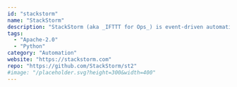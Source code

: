 ```yaml
---
id: "stackstorm"
name: "StackStorm"
description: "StackStorm (aka _IFTTT for Ops_) is event-driven automation for auto-remediation, security responses, troubleshooting, deployments, and more. Includes rules engine, workflow, 160 integration packs with 6000+ actions and ChatOps."
tags:
  - "Apache-2.0"
  - "Python"
category: "Automation"
website: "https://stackstorm.com"
repo: "https://github.com/StackStorm/st2"
#image: "/placeholder.svg?height=300&width=400"
---
```


